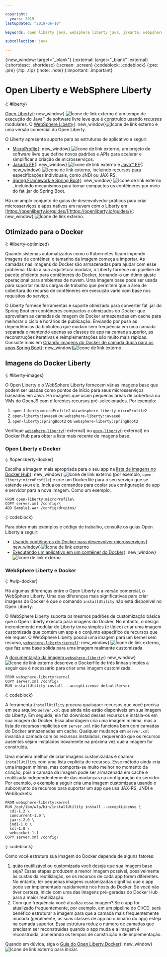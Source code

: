 ```yaml
---

copyright:
  years: 2019
lastupdated: "2019-06-10"

keywords: open liberty java, websphere liberty java, jakarta, webpshere docker, liberty docker, liberty docker images, installutility, microprofile java, dual layer docker, develop microservices

subcollection: java

---
```


{:new_window: target="_blank"}
{:external: target="_blank" .external}
{:shortdesc: .shortdesc}
{:screen: .screen}
{:codeblock: .codeblock}
{:pre: .pre}
{:tip: .tip}
{:note: .note}
{:important: .important}

# Open Liberty e WebSphere Liberty
{: #liberty}

[Open Liberty](https://openliberty.io/){: new_window} ![Ícone de link externo](../icons/launch-glyph.svg "Ícone de link externo") é um tempo de execução do Java&trade; de software livre leve que é construído usando *recursos* modulares. O [WebSphere Liberty](https://developer.ibm.com/wasdev/){: new_window}![Ícone de link externo](../icons/launch-glyph.svg "Ícone de link externo") é uma versão comercial do Open Liberty. 

O Liberty apresenta suporte para as estruturas de aplicativo a seguir:

* [MicroProfile](https://microprofile.io/){: new_window} ![Ícone de link externo](../icons/launch-glyph.svg "Ícone de link externo"), um projeto de software livre que define novos padrões e APIs para acelerar e simplificar a criação de microsserviços.
* [Jakarta EE](https://jakarta.ee){: new_window} ![Ícone de link externo](../icons/launch-glyph.svg "Ícone de link externo") e [Java&trade; EE](https://www.oracle.com/technetwork/java/javaee/overview/index.html){: new_window} ![Ícone de link externo](../icons/launch-glyph.svg "Ícone de link externo"), incluindo recursos para especificações individuais, como JNDI ou JAX-RS.
* [Spring Framework e Spring Boot](https://www.ibm.com/support/knowledgecenter/en/SSEQTP_liberty/com.ibm.websphere.wlp.doc/ae/twlp_dep_springboot.html){: new_window} ![Ícone de link externo](../icons/launch-glyph.svg "Ícone de link externo"), incluindo mecanismos para tornar compactos os contêineres por meio do fat .jar do Spring Boot.

Há um amplo conjunto de guias de desenvolvedor práticos para criar microsserviços e apps nativos em nuvem com o Liberty em [https://openliberty.io/guides/](https://openliberty.io/guides/){: new_window} ![Ícone de link externo](../icons/launch-glyph.svg "Ícone de link externo").

## Otimizado para o Docker
{: #liberty-optimized}

Quando sistemas automatizados como o Kubernetes ficam impondo imagens de contêiner, o tamanho da imagem começa a importar. As camadas nas imagens do Docker são armazenadas para ajudar com esse problema. Dada a sua arquitetura modular, o Liberty fornece um pipeline de pacote eficiente para contêineres do Docker, tornando-o um ótimo ajuste operacional para ambientes de nuvem. Uma imagem base pode ser usada para suportar muitas cargas de trabalho que permitem que a área de cobertura do recurso de contêineres em execução varie com base nos requisitos do serviço.

O Liberty fornece ferramentas e suporte otimizado para converter fat .jar do Spring Boot em contêineres compactos e otimizados do Docker que aproveitam as camadas de imagem do Docker armazenadas em cache para melhorar o ciclo e horários de publicação. Enviando por push as dependências da biblioteca que mudam sem frequência em uma camada separada e mantendo apenas as classes de app na camada superior, as reconstruções iterativas e reimplementações são muito mais rápidas. Consulte mais em [Criando imagens do Docker de camada dupla para os apps Spring Boot](https://openliberty.io/blog/2018/07/02/creating-dual-layer-docker-images-for-spring-boot-apps.html){: new_window}![Ícone de link externo](../icons/launch-glyph.svg "Ícone de link externo").

## Imagens do Docker Liberty
{: #liberty-images}

O Open Liberty e o WebSphere Liberty fornecem várias imagens base que podem ser usadas como pontos de início para seus microsserviços baseados em Java. Há imagens que usam pequenas áreas de cobertura ou VMs do OpenJ9 com diferentes recursos pré-selecionados. Por exemplo:

1. `open-liberty:microProfile2` ou `websphere-liberty:microProfile2`
2. `open-liberty:javaee8` ou `websphere-liberty:javaee8`
3. `open-liberty:springBoot2` ou `websphere-liberty:springBoot2`

Verifique [`websphere-liberty`](https://hub.docker.com/_/websphere-liberty/){: external} ou [`open-liberty`](https://hub.docker.com/_/open-liberty/){: external} no Docker Hub para obter a lista mais recente de imagens base.

### Open Liberty e Docker
{: #openliberty-docker}

Escolha a imagem mais apropriada para o seu app na [lista de imagens no Docker Hub](https://hub.docker.com/_/open-liberty/){: new_window} ![Ícone de link externo](../icons/launch-glyph.svg "Ícone de link externo") (por exemplo, `open-liberty:microProfile`) e crie um Dockerfile para o seu serviço que se estende `FROM` ele. Inclua os comandos para copiar sua configuração de app e servidor para a nova imagem. Como um exemplo:

```docker
FROM open-liberty:microProfile\
COPY server.xml /config/\
ADD Sample1.war /config/dropins/
```
{: codeblock}

Para obter mais exemplos e código de trabalho, consulte os guias Open Liberty a seguir:

* [Usando contêineres do Docker para desenvolver microsserviços](https://openliberty.io/guides/docker.html){: new_window}![Ícone de link externo](../icons/launch-glyph.svg "Ícone de link externo")
* [Executando um aplicativo em um contêiner do Docker](https://openliberty.io/guides/getting-started.html#running-the-application-in-a-docker-container){: new_window}![Ícone de link externo](../icons/launch-glyph.svg "Ícone de link externo")

### WebSphere Liberty e Docker
{: #wlp-docker}

Há algumas diferenças entre o Open Liberty e a versão comercial, o WebSphere Liberty. Uma das diferenças mais significativas para criar imagens do Docker é que o comando `installUtility` não está disponível no Open Liberty.

O WebSphere Liberty suporta os mesmos padrões de customização básica que o Open Liberty executa para imagens do Docker. No entanto, o design inerentemente modular do Liberty torna simples (e típico) criar uma imagem customizada que contém um app e o conjunto específico de recursos que ele requer. O WebSphere Liberty possui uma imagem para um kernel sem recurso, [`websphere-liberty:kernel`](https://github.com/WASdev/ci.docker/blob/9d28dfba4d20596f89b393bc9e3ae8295feec469/ga/developer/kernel/Dockerfile){: new_window} ![Ícone de link externo](../icons/launch-glyph.svg "Ícone de link externo"), que faz uma base sólida para uma imagem realmente customizada.

A [documentação da imagem `websphere-liberty`](https://hub.docker.com/_/websphere-liberty/){: new_window}![Ícone de link externo](../icons/launch-glyph.svg "Ícone de link externo") descreve o Dockerfile de três linhas simples a seguir que é necessário para criar uma imagem customizada:

```docker
FROM websphere-liberty:kernel
COPY server.xml /config/
RUN installUtility install --acceptLicense defaultServer
```
{: codeblock}

A ferramenta `installUtility` procura quaisquer recursos que você precisa em seu arquivo `server.xml` que ainda não estão disponíveis em sua imagem do Liberty. Em seguida, ela faz download desses recursos e instala-os em sua imagem do Docker. Essa abordagem cria uma imagem mínima, mas a lista de recursos implícitos em `server.xml` não funciona bem com camadas do Docker armazenadas em cache. Qualquer mudança em `server.xml` invalida a camada com os recursos instalados, requerendo que os recursos ausentes sejam instalados novamente na próxima vez que a imagem for construída.

Uma maneira melhor de criar imagens customizadas é chamar `installUtility` com uma lista explícita de recursos. Esse método ainda cria uma imagem mínima, mas comporta-se muito melhor no momento da criação, pois a camada da imagem pode ser armazenada em cache e reutilizada independentemente das mudanças na configuração do servidor. Por exemplo, o exemplo a seguir cria uma imagem customizada usando o subconjunto de recursos para suportar um app que usa JAX-RS, JNDI e WebSockets:

```docker
FROM websphere-liberty:kernel
RUN /opt/ibm/wlp/bin/installUtility install --acceptLicense \
  cdi-1.2 \
  concurrent-1.0 \
  jaxrs-2.0 \
  jndi-1.0 \
  ssl-1.0 \
  websocket-1.1
COPY server.xml /config/
```
{: codeblock}

Como você estrutura sua imagem do Docker depende de alguns fatores:

1. quão reutilizável ou customizada você deseja que sua imagem base seja?
    Essas etapas produzem a menor imagem possível, possivelmente às custas da reutilização, se os recursos de cada app forem diferentes. No entanto, ter pequenas imagens customizadas significa que o app pode ser implementado rapidamente nos hosts do Docker. Se você não tiver certeza, inicie com uma das imagens pré-geradas do Docker Hub para a maior reutilização.
2. Com que frequência você atualiza essa imagem?
    Se o app for atualizado frequentemente, por exemplo, em um pipeline do CI/CD, será benéfico estruturar a imagem para que a camada mais frequentemente mudada (geralmente, as suas classes de app ou o binário do app) esteja na camada superior. Essa estrutura reduz o número de camadas que precisam ser reconstruídas quando o app muda e a imagem é reconstruída, acelerando os tempos de construção e de implementação.

Quando em dúvida, siga o [Guia do Open Liberty Docker](https://openliberty.io/guides/docker.html){: new_window}![Ícone de link externo](../icons/launch-glyph.svg "Ícone de link externo") para iniciar.
